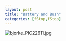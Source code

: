 ```yaml
---
layout: post
title: "Battery and Bush"
categories: [fStop,fStop]
---
```

<img alt="bjorke_PIC22611.jpg" src="http://www.botzilla.com/blog/archives/pix2014/bjorke_PIC22611.jpg" class="img-responsive" border="0" />



